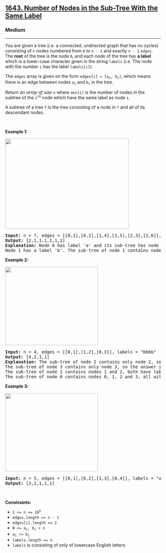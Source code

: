 <h2><a href="https://leetcode.com/problems/number-of-nodes-in-the-sub-tree-with-the-same-label">1643. Number of Nodes in the Sub-Tree With the Same Label</a></h2><h3>Medium</h3><hr><p>You are given a tree (i.e. a connected, undirected graph that has no cycles) consisting of <code>n</code> nodes numbered from <code>0</code> to <code>n - 1</code> and exactly <code>n - 1</code> <code>edges</code>. The <strong>root</strong> of the tree is the node <code>0</code>, and each node of the tree has <strong>a label</strong> which is a lower-case character given in the string <code>labels</code> (i.e. The node with the number <code>i</code> has the label <code>labels[i]</code>).</p>

<p>The <code>edges</code> array is given on the form <code>edges[i] = [a<sub>i</sub>, b<sub>i</sub>]</code>, which means there is an edge between nodes <code>a<sub>i</sub></code> and <code>b<sub>i</sub></code> in the tree.</p>

<p>Return <em>an array of size <code>n</code></em> where <code>ans[i]</code> is the number of nodes in the subtree of the <code>i<sup>th</sup></code> node which have the same label as node <code>i</code>.</p>

<p>A subtree of a tree <code>T</code> is the tree consisting of a node in <code>T</code> and all of its descendant nodes.</p>

<p>&nbsp;</p>
<p><strong class="example">Example 1:</strong></p>
<img alt="" src="https://assets.leetcode.com/uploads/2020/07/01/q3e1.jpg" style="width: 400px; height: 291px;" />
<pre>
<strong>Input:</strong> n = 7, edges = [[0,1],[0,2],[1,4],[1,5],[2,3],[2,6]], labels = &quot;abaedcd&quot;
<strong>Output:</strong> [2,1,1,1,1,1,1]
<strong>Explanation:</strong> Node 0 has label &#39;a&#39; and its sub-tree has node 2 with label &#39;a&#39; as well, thus the answer is 2. Notice that any node is part of its sub-tree.
Node 1 has a label &#39;b&#39;. The sub-tree of node 1 contains nodes 1,4 and 5, as nodes 4 and 5 have different labels than node 1, the answer is just 1 (the node itself).
</pre>

<p><strong class="example">Example 2:</strong></p>
<img alt="" src="https://assets.leetcode.com/uploads/2020/07/01/q3e2.jpg" style="width: 300px; height: 253px;" />
<pre>
<strong>Input:</strong> n = 4, edges = [[0,1],[1,2],[0,3]], labels = &quot;bbbb&quot;
<strong>Output:</strong> [4,2,1,1]
<strong>Explanation:</strong> The sub-tree of node 2 contains only node 2, so the answer is 1.
The sub-tree of node 3 contains only node 3, so the answer is 1.
The sub-tree of node 1 contains nodes 1 and 2, both have label &#39;b&#39;, thus the answer is 2.
The sub-tree of node 0 contains nodes 0, 1, 2 and 3, all with label &#39;b&#39;, thus the answer is 4.
</pre>

<p><strong class="example">Example 3:</strong></p>
<img alt="" src="https://assets.leetcode.com/uploads/2020/07/01/q3e3.jpg" style="width: 300px; height: 253px;" />
<pre>
<strong>Input:</strong> n = 5, edges = [[0,1],[0,2],[1,3],[0,4]], labels = &quot;aabab&quot;
<strong>Output:</strong> [3,2,1,1,1]
</pre>

<p>&nbsp;</p>
<p><strong>Constraints:</strong></p>

<ul>
	<li><code>1 &lt;= n &lt;= 10<sup>5</sup></code></li>
	<li><code>edges.length == n - 1</code></li>
	<li><code>edges[i].length == 2</code></li>
	<li><code>0 &lt;= a<sub>i</sub>, b<sub>i</sub> &lt; n</code></li>
	<li><code>a<sub>i</sub> != b<sub>i</sub></code></li>
	<li><code>labels.length == n</code></li>
	<li><code>labels</code> is consisting of only of lowercase English letters.</li>
</ul>
